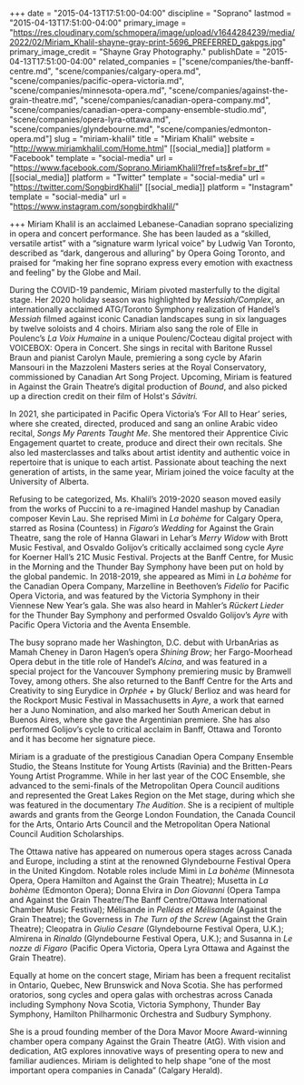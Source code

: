 +++
date = "2015-04-13T17:51:00-04:00"
discipline = "Soprano"
lastmod = "2015-04-13T17:51:00-04:00"
primary_image = "https://res.cloudinary.com/schmopera/image/upload/v1644284239/media/2022/02/Miriam_Khalil-shayne-gray-print-5696_PREFERRED_gakpgs.jpg"
primary_image_credit = "Shayne Gray Photography."
publishDate = "2015-04-13T17:51:00-04:00"
related_companies = ["scene/companies/the-banff-centre.md", "scene/companies/calgary-opera.md", "scene/companies/pacific-opera-victoria.md", "scene/companies/minnesota-opera.md", "scene/companies/against-the-grain-theatre.md", "scene/companies/canadian-opera-company.md", "scene/companies/canadian-opera-company-ensemble-studio.md", "scene/companies/opera-lyra-ottawa.md", "scene/companies/glyndebourne.md", "scene/companies/edmonton-opera.md"]
slug = "miriam-khalil"
title = "Miriam Khalil"
website = "http://www.miriamkhalil.com/Home.html"
[[social_media]]
platform = "Facebook"
template = "social-media"
url = "https://www.facebook.com/Soprano.MiriamKhalil?fref=ts&ref=br_tf"
[[social_media]]
platform = "Twitter"
template = "social-media"
url = "https://twitter.com/SongbirdKhalil"
[[social_media]]
platform = "Instagram"
template = "social-media"
url = "https://www.instagram.com/songbirdkhalil/"

+++
Miriam Khalil is an acclaimed Lebanese-Canadian soprano specializing in opera and concert performance. She has been lauded as a “skilled, versatile artist” with a “signature warm lyrical voice” by Ludwig Van Toronto, described as “dark, dangerous and alluring” by Opera Going Toronto, and praised for “making her fine soprano express every emotion with exactness and feeling” by the Globe and Mail.

During the COVID-19 pandemic, Miriam pivoted masterfully to the digital stage. Her 2020 holiday season was highlighted by _Messiah/Complex_, an internationally acclaimed ATG/Toronto Symphony realization of Handel’s _Messiah_ filmed against iconic Canadian landscapes sung in six languages by twelve soloists and 4 choirs. Miriam also sang the role of Elle in Poulenc’s _La Voix Humaine_ in a unique Poulenc/Cocteau digital project with VOICEBOX: Opera in Concert. She sings in recital with Baritone Russel Braun and pianist Carolyn Maule, premiering a song cycle by Afarin Mansouri in the Mazzoleni Masters series at the Royal Conservatory, commissioned by Canadian Art Song Project. Upcoming, Miriam is featured in Against the Grain Theatre’s digital production of _Bound_, and also picked up a direction credit on their film of Holst's _Sāvitri._

In 2021, she participated in Pacific Opera Victoria’s ‘For All to Hear’ series, where she created, directed, produced and sang an online Arabic video recital, _Songs My Parents Taught Me_. She mentored their Apprentice Civic Engagement quartet to create, produce and direct their own recitals. She also led masterclasses and talks about artist identity and authentic voice in repertoire that is unique to each artist. Passionate about teaching the next generation of artists, in the same year, Miriam joined the voice faculty at the University of Alberta.

Refusing to be categorized, Ms. Khalil’s 2019-2020 season moved easily from the works of Puccini to a re-imagined Handel mashup by Canadian composer Kevin Lau. She reprised Mimì in _La bohème_ for Calgary Opera, starred as Rosina (Countess) in _Figaro’s Wedding_ for Against the Grain Theatre, sang the role of Hanna Glawari in Lehar’s _Merry Widow_ with Brott Music Festival, and Osvaldo Golijov’s critically acclaimed song cycle _Ayre_ for Koerner Hall’s 21C Music Festival. Projects at the Banff Centre, for Music in the Morning and the Thunder Bay Symphony have been put on hold by the global pandemic. In 2018-2019, she appeared as Mimì in _La bohème_ for the Canadian Opera Company, Marzelline in Beethoven’s _Fidelio_ for Pacific Opera Victoria, and was featured by the Victoria Symphony in their Viennese New Year’s gala. She was also heard in Mahler’s _Rückert Lieder_ for the Thunder Bay Symphony and performed Osvaldo Golijov’s _Ayre_ with Pacific Opera Victoria and the Aventa Ensemble.

The busy soprano made her Washington, D.C. debut with UrbanArias as Mamah Cheney in Daron Hagen’s opera _Shining Brow_; her Fargo-Moorhead Opera debut in the title role of Handel’s _Alcina_, and was featured in a special project for the Vancouver Symphony premiering music by Bramwell Tovey, among others. She also returned to the Banff Centre for the Arts and Creativity to sing Eurydice in _Orphée +_ by Gluck/ Berlioz and was heard for the Rockport Music Festival in Massachusetts in _Ayre_, a work that earned her a Juno Nomination, and also marked her South American debut in Buenos Aires, where she gave the Argentinian premiere. She has also performed Golijov’s cycle to critical acclaim in Banff, Ottawa and Toronto and it has become her signature piece.

Miriam is a graduate of the prestigious Canadian Opera Company Ensemble Studio, the Steans Institute for Young Artists (Ravinia) and the Britten-Pears Young Artist Programme. While in her last year of the COC Ensemble, she advanced to the semi-finals of the Metropolitan Opera Council auditions and represented the Great Lakes Region on the Met stage, during which she was featured in the documentary _The Audition_. She is a recipient of multiple awards and grants from the George London Foundation, the Canada Council for the Arts, Ontario Arts Council and the Metropolitan Opera National Council Audition Scholarships.

The Ottawa native has appeared on numerous opera stages across Canada and Europe, including a stint at the renowned Glyndebourne Festival Opera in the United Kingdom. Notable roles include Mimì in _La bohème_ (Minnesota Opera, Opera Hamilton and Against the Grain Theatre); Musetta in _La bohème_ (Edmonton Opera); Donna Elvira in _Don Giovanni_ (Opera Tampa and Against the Grain Theatre/The Banff Centre/Ottawa International Chamber Music Festival); Mélisande in _Pelléas et Mélisande_ (Against the Grain Theatre); the Governess in _The Turn of the Screw_ (Against the Grain Theatre); Cleopatra in _Giulio Cesare_ (Glyndebourne Festival Opera, U.K.); Almirena in _Rinaldo_ (Glyndebourne Festival Opera, U.K.); and Susanna in _Le nozze di Figaro_ (Pacific Opera Victoria, Opera Lyra Ottawa and Against the Grain Theatre).

Equally at home on the concert stage, Miriam has been a frequent recitalist in Ontario, Quebec, New Brunswick and Nova Scotia. She has performed oratorios, song cycles and opera galas with orchestras across Canada including Symphony Nova Scotia, Victoria Symphony, Thunder Bay Symphony, Hamilton Philharmonic Orchestra and Sudbury Symphony.

She is a proud founding member of the Dora Mavor Moore Award-winning chamber opera company Against the Grain Theatre (AtG). With vision and dedication, AtG explores innovative ways of presenting opera to new and familiar audiences. Miriam is delighted to help shape “one of the most important opera companies in Canada” (Calgary Herald).